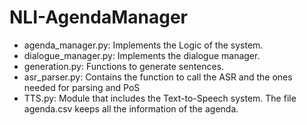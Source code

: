 # NLI-AgendaManager
- agenda_manager.py: Implements the Logic of the system.
- dialogue_manager.py: Implements the dialogue manager.
- generation.py: Functions to generate sentences.
- asr_parser.py: Contains the function to call the ASR and the ones needed for parsing and PoS
- TTS.py: Module that includes the Text-to-Speech system.
The file agenda.csv keeps all the information of the agenda.
